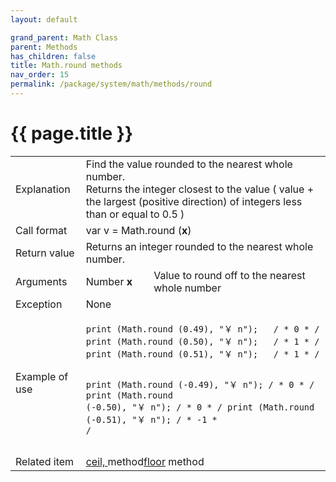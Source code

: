 ```yaml
---
layout: default

grand_parent: Math Class
parent: Methods
has_children: false
title: Math.round methods
nav_order: 15
permalink: /package/system/math/methods/round
---
```

# {{ page.title }}

<table>
  <tr>
    <td>Explanation</td>
    <td colspan="2">Find the value rounded to the nearest whole number.<br>Returns the integer closest to the value ( value + the largest (positive direction) of integers less than or equal to 0.5 )</td>
  </tr>
  <tr>
    <td>Call format</td>
    <td colspan="2">var v = Math.round  (<b>x</b>)</td>
  </tr>
  <tr>
    <td>Return value</td>
    <td colspan="2">Returns an integer rounded to the nearest whole number.</td>
  </tr>  
 <tr>
    <td>Arguments</td>
    <td>Number <b>x</b></td>
    <td>Value to round off to the nearest whole number</td>
  </tr>
  <tr>
    <td>Exception</td>
    <td colspan="2">None</td>
  </tr>
  <tr>
    <td>Example of use</td>
    <td colspan="2"><code><pre>print (Math.round (0.49), "￥ n");   / * 0 * /
print (Math.round (0.50), "￥ n");   / * 1 * /
print (Math.round (0.51), "￥ n");   / * 1 * /
 
print (Math.round (-0.49), "￥ n"); / * 0 * /
print (Math.round (-0.50), "￥ n"); / * 0 * /
print (Math.round (-0.51), "￥ n"); / * -1 * /</code></td>
  </tr>
  <tr>
    <td>Related item</td>
    <td colspan="2"><a href="/package/system/math/methods/ceil">ceil, </a> method<a href="/package/system/math/methods/floor">floor</a> method</td>
  </tr>
</table>



